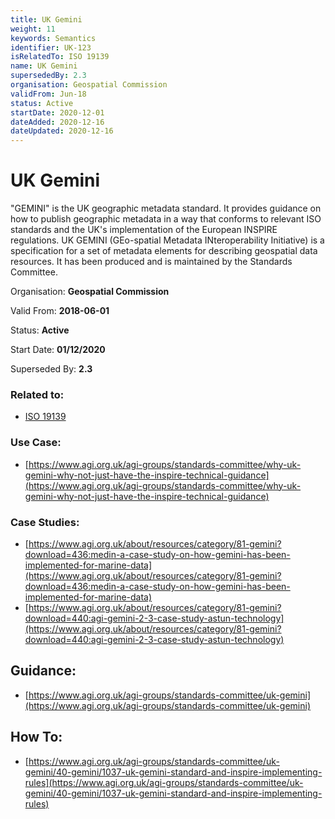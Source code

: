 ```yaml
---
title: UK Gemini
weight: 11
keywords: Semantics
identifier: UK-123
isRelatedTo: ISO 19139
name: UK Gemini
supersededBy: 2.3
organisation: Geospatial Commission
validFrom: Jun-18
status: Active
startDate: 2020-12-01
dateAdded: 2020-12-16
dateUpdated: 2020-12-16
---
```


# UK Gemini
"GEMINI" is the UK geographic metadata standard. It provides guidance on how to publish geographic metadata in a way that conforms to relevant ISO standards and the UK's implementation of the European INSPIRE regulations. UK GEMINI (GEo-spatial Metadata INteroperability Initiative) is a specification for a set of metadata elements for describing geospatial data resources. It has been produced and is maintained by the Standards Committee.

Organisation: **Geospatial Commission**

Valid From: **2018-06-01**

Status: **Active**

Start Date: **01/12/2020**

Superseded By: **2.3**

### Related to:
 - [ISO 19139](https://www.iso.org/standard/32557.html)
 
### Use Case:
 - [https://www.agi.org.uk/agi-groups/standards-committee/why-uk-gemini-why-not-just-have-the-inspire-technical-guidance](https://www.agi.org.uk/agi-groups/standards-committee/why-uk-gemini-why-not-just-have-the-inspire-technical-guidance)

### Case Studies:
  - [https://www.agi.org.uk/about/resources/category/81-gemini?download=436:medin-a-case-study-on-how-gemini-has-been-implemented-for-marine-data](https://www.agi.org.uk/about/resources/category/81-gemini?download=436:medin-a-case-study-on-how-gemini-has-been-implemented-for-marine-data)
   - [https://www.agi.org.uk/about/resources/category/81-gemini?download=440:agi-gemini-2-3-case-study-astun-technology](https://www.agi.org.uk/about/resources/category/81-gemini?download=440:agi-gemini-2-3-case-study-astun-technology)

## Guidance:
 - [https://www.agi.org.uk/agi-groups/standards-committee/uk-gemini](https://www.agi.org.uk/agi-groups/standards-committee/uk-gemini)

## How To:
 - [https://www.agi.org.uk/agi-groups/standards-committee/uk-gemini/40-gemini/1037-uk-gemini-standard-and-inspire-implementing-rules](https://www.agi.org.uk/agi-groups/standards-committee/uk-gemini/40-gemini/1037-uk-gemini-standard-and-inspire-implementing-rules)